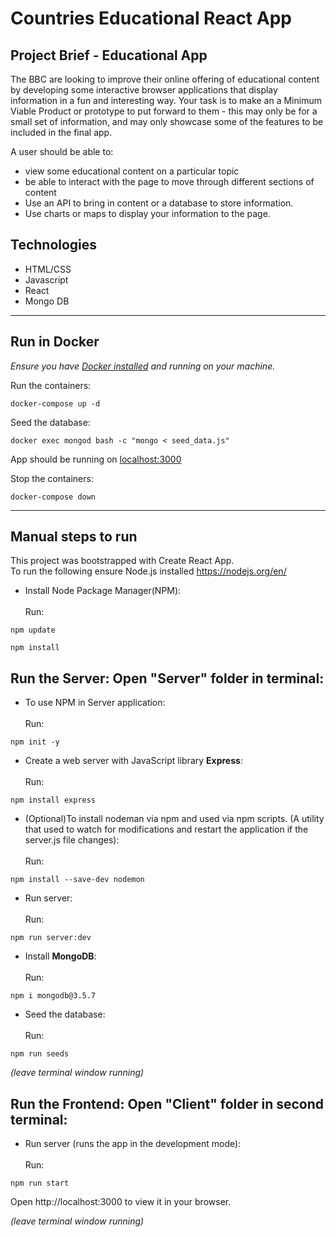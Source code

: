 # Countries Educational React App

## Project Brief - Educational App

The BBC are looking to improve their online offering of educational content by developing some interactive browser applications that display information in a fun and interesting way. Your task is to make an a Minimum Viable Product or prototype to put forward to them - this may only be for a small set of information, and may only showcase some of the features to be included in the final app.


A user should be able to:

- view some educational content on a particular topic
- be able to interact with the page to move through different sections of content
- Use an API to bring in content or a database to store information.
- Use charts or maps to display your information to the page.

## Technologies 

- HTML/CSS<br>
- Javascript<br>
- React<br>
- Mongo DB<br>

---

## Run in Docker

_Ensure you have [Docker installed](https://docs.docker.com/get-docker/) and running on your machine._

Run the containers:

```
docker-compose up -d
```

Seed the database:

```
docker exec mongod bash -c "mongo < seed_data.js"  
```

App should be running on [localhost:3000](http://localhost:3000)

Stop the containers:

```
docker-compose down
```

---


## Manual steps to run

This project was bootstrapped with Create React App.<br>
To run the following ensure  Node.js installed https://nodejs.org/en/ <br>

- Install Node Package Manager(NPM):<br>
<br>Run:
```
npm update

npm install 
```


## Run the Server: Open "Server" folder in terminal: 

- To use NPM in Server application:<br>
<br>Run:
```
npm init -y
```


 - Create a web server with JavaScript library **Express**:<br>
 <br>Run:
 ```
npm install express
```


- (Optional)To install nodeman via npm and used via npm scripts.
(A utility that used to watch for modifications and restart the application if the server.js file changes):<br>
<br>Run:
```
npm install --save-dev nodemon
```


- Run server:<br>
<br>Run:
```
npm run server:dev
```


- Install **MongoDB**: <br>
<br>Run:
``` 
npm i mongodb@3.5.7
```


- Seed the database:<br>
<br>Run:
```
npm run seeds
```


*(leave terminal window running)*



## Run the Frontend: Open "Client" folder in second terminal: 


- Run server (runs the app in the development mode):<br>
<br>Run:
```
npm run start 
```


Open http://localhost:3000 to view it in your browser.

*(leave terminal window running)*




